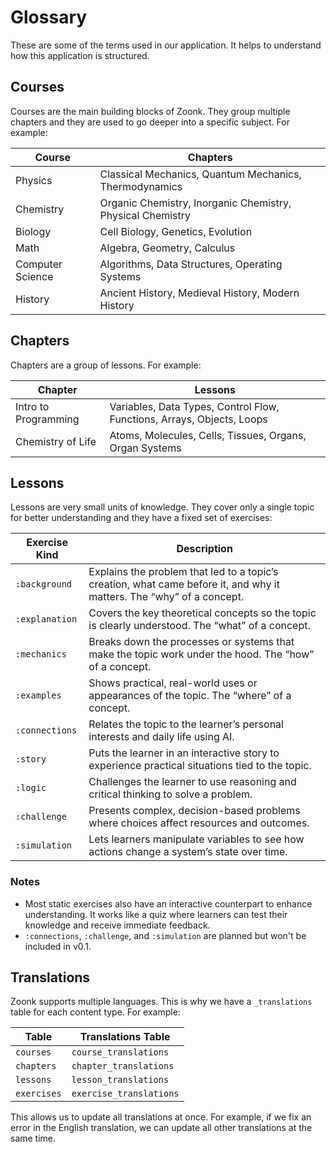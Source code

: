 # Glossary

These are some of the terms used in our application. It helps to understand how this application is structured.

## Courses

Courses are the main building blocks of Zoonk. They group multiple chapters and they are used to go deeper into a specific subject. For example:

| Course           | Chapters                                                   |
| ---------------- | ---------------------------------------------------------- |
| Physics          | Classical Mechanics, Quantum Mechanics, Thermodynamics     |
| Chemistry        | Organic Chemistry, Inorganic Chemistry, Physical Chemistry |
| Biology          | Cell Biology, Genetics, Evolution                          |
| Math             | Algebra, Geometry, Calculus                                |
| Computer Science | Algorithms, Data Structures, Operating Systems             |
| History          | Ancient History, Medieval History, Modern History          |

## Chapters

Chapters are a group of lessons. For example:

| Chapter              | Lessons                                                                |
| -------------------- | ---------------------------------------------------------------------- |
| Intro to Programming | Variables, Data Types, Control Flow, Functions, Arrays, Objects, Loops |
| Chemistry of Life    | Atoms, Molecules, Cells, Tissues, Organs, Organ Systems                |

## Lessons

Lessons are very small units of knowledge. They cover only a single topic for better understanding and they have a fixed set of exercises:

| Exercise Kind  | Description                                                                                                           |
| -------------- | --------------------------------------------------------------------------------------------------------------------- |
| `:background`  | Explains the problem that led to a topic’s creation, what came before it, and why it matters. The “why” of a concept. |
| `:explanation` | Covers the key theoretical concepts so the topic is clearly understood. The “what” of a concept.                      |
| `:mechanics`   | Breaks down the processes or systems that make the topic work under the hood. The “how” of a concept.                 |
| `:examples`    | Shows practical, real-world uses or appearances of the topic. The “where” of a concept.                               |
| `:connections` | Relates the topic to the learner’s personal interests and daily life using AI.                                        |
| `:story`       | Puts the learner in an interactive story to experience practical situations tied to the topic.                        |
| `:logic`       | Challenges the learner to use reasoning and critical thinking to solve a problem.                                     |
| `:challenge`   | Presents complex, decision-based problems where choices affect resources and outcomes.                                |
| `:simulation`  | Lets learners manipulate variables to see how actions change a system’s state over time.                              |

### Notes

- Most static exercises also have an interactive counterpart to enhance understanding. It works like a quiz where learners can test their knowledge and receive immediate feedback.
- `:connections`, `:challenge`, and `:simulation` are planned but won't be included in v0.1.

## Translations

Zoonk supports multiple languages. This is why we have a `_translations` table for each content type. For example:

| Table       | Translations Table      |
| ----------- | ----------------------- |
| `courses`   | `course_translations`   |
| `chapters`  | `chapter_translations`  |
| `lessons`   | `lesson_translations`   |
| `exercises` | `exercise_translations` |

This allows us to update all translations at once. For example, if we fix an error in the English translation, we can update all other translations at the same time.
